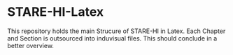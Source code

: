 # STARE-HI-Latex

This repository holds the main Strucure of STARE-HI in Latex. Each Chapter and Section is outsourced into induvisual files. This should conclude in a better overview.
